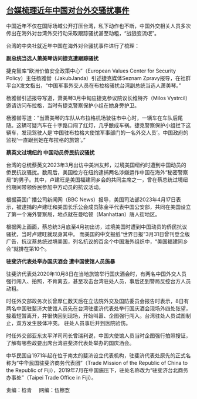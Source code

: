 <!--1712436600000-->
[台媒梳理近年中国对台外交骚扰事件](https://www.rfa.org/mandarin/yataibaodao/gangtai/my-04062024164734.html)
------

<p>中国近年不仅在国际场域公开打压台湾，私下动作也不断，中国外交相关人员多次传出在海外对台湾外交行动采取跟踪骚扰甚至动粗，“战狼变流氓”。</p><p></p><p>台湾的中央社就近年中国在海外对台骚扰事件进行了梳理：</p><p></p><p><strong>副总统当选人萧美琴访问捷克遭跟踪骚扰</strong></p><p></p><p>捷克智库“欧洲价值安全政策中心”（European Values Center for Security Policy）主任杨雅喾（JakubJanda）引述捷克媒体Seznam Zpravy报导，在社群平台X发文指出，“中国军事外交人员在布拉格骚扰台湾副总统当选人萧美琴。”</p><p></p><p>杨雅喾引述报导写道，萧美琴3月中旬应捷克参议院议长维特齐（Milos Vystrcil）邀请访问布拉格，当时有捷克警察保护小组在她身旁护卫。</p><p></p><p>杨雅喾写道：“当萧美琴的车队从布拉格机场驶往市中心时，一辆车在车队后尾随。这辆可疑汽车在十字路口闯了红灯，几乎酿成车祸。捷克警察保护小组拦下这辆车，发现驾驶人是‘中国驻布拉格大使馆军事部门的一名外交人员’。中国政府的监视‘一直跟到她在布拉格的旅馆’。”</p><p></p><p><strong>蔡英文过境纽约 中国动员侨民抗议骚扰</strong></p><p></p><p>台湾的总统蔡英文2023年3月出访中美洲友邦，过境美国纽约时遭到中国动员的侨民抗议骚扰。数周后，美国检方在纽约逮捕两名涉嫌运作中国在海外“秘密警察局”的男子。其中，卢建旺是美国福建同乡会的共同主席之一，曾在蔡总统过境纽约期间带领侨民参加中方动员的抗议活动。</p><p></p><p>根据英国广播公司新闻网（BBC News）报导，美国司法部2023年4月17日表示，被逮捕的卢建旺和美国长乐公会成员陈金平代表中国公安部，共同在美国设立了第一个海外警察局，地点就在曼哈顿（Manhattan）唐人街地区。</p><p></p><p>根据网上画面，蔡总统3月底至4月初出访，过境美国时遭到中国动员的侨民抗议骚扰，当时卢建旺就现身其中。 而美国的中文报纸“世界日报”3月31日曾刊登全版广告，抗议蔡总统过境美国，列名抗议的百余个中国海外组织中，“美国福建同乡会”就排在第10个。</p><p></p><p><strong>驻斐济代表处举办国庆酒会 遭中国使馆人员施暴</strong></p><p></p><p>驻斐济代表处2020年10月8日在当地旅馆举行国庆酒会时，有两名中国外交人员强行闯入、拍照，不肯离去，甚至攻击台湾驻处人员，事后还到警局反控台方人员动粗。</p><p></p><p>时任外交部政务次长曾厚仁数天后在立法院外交及国防委员会报告时表示，8日有两名中国驻斐济大使馆人员先在台湾驻斐济代表处举行国庆酒会现场外四处张望，接着短暂离开，并很快回到现场，开始叫嚣、企图强行闯入。台湾驻处人员试图制止，双方发生肢体冲突。 驻处人员事后并到医院验伤。</p><p></p><p>时任外交部亚东太平洋司司长曾瑞利说，中国大使馆人员当时企图强行拍照搜证，了解有哪些政要出席台湾驻斐济代表处举办的国庆酒会。</p><p></p><p>中华民国自1971年起在位于南太的斐济设立代表机构，驻斐济代表处原先的正式名称为“中华民国驻斐济商务代表团”（Trade Mission of the Republic of China to the Republic of Fiji），2019年7月在中国施压下，驻处名称改为“驻斐济台北商务办事处”（Taipei Trade Office in Fiji）。</p><p>责编：梒青     网编：伍檫愙</p><p></p><p></p>
